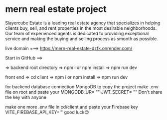 # mern real estate project

Slayercube Estate is a leading real estate agency that specializes in helping clients buy, sell, and rent properties in the most desirable neighborhoods. Our team of experienced agents is dedicated to providing exceptional service and making the buying and selling process as smooth as possible.


live domain ===> https://mern-real-estate-dzfk.onrender.com/


Start in GitHub ==>

=> backend root directory
=> npm i or npm install
=> npm run dev

front end
=> cd client
=> npm i or npm install
=> npm run dev

for backend database connection 
MongoDB
to copy the project make .env file on root and paste your
MONGODB_UR= ""
JWT_SECRET= ""   Don't share the key with anyone

make one more .env file in cd/client and paste your Firebase key
VITE_FIREBASE_API_KEY='"
good luck😊










